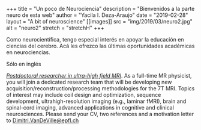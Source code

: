 +++
title = "Un poco de Neurociencia"
description = "Bienvenidos a la parte neuro de esta web"
author = "Yacila I. Deza-Araujo"
date = "2019-02-28"
layout = "A bit of neuroscience"
[[images]]
  src = "img/2019/03/neuro2.jpg"
  alt = "neuro2"
  stretch = "stretchH"
+++


Como neurocient&iacute;fica, tengo especial inter&eacute;s en apoyar la educaci&oacute;n en ciencias del cerebro. 
Ac&aacute; les ofrezco las &uacute;ltimas oportunidades acad&eacute;micas en neurociencias.

S&oacute;lo en ingl&eacute;s

[*Postdoctoral researcher in ultra-high field MRI*](https://cibm.ch/wp-content/uploads/CIBM-MRI-EPFL-Postdoc-position-7T.pdf). As a full-time MR physicist, you will join a dedicated research team that will be developing new acquisition/reconstruction/processing methodologies for the 7T MRI. Topics of interest may include coil design and optimization, sequence development, ultrahigh-resolution imaging (e.g., laminar fMRI), brain and spinal-cord imaging, advanced applications in cognitive and clinical neurosciences. Please send your CV, two references and a motivation letter to Dimitri.VanDeVille@epfl.ch













